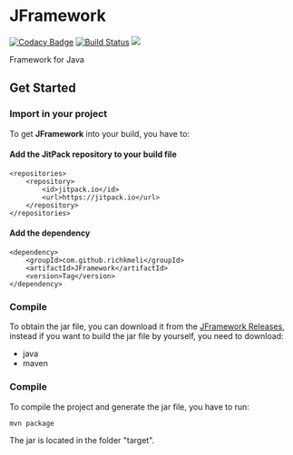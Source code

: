 # JFramework
[![Codacy Badge](https://api.codacy.com/project/badge/Grade/f721d8e5c7ba4a9da809808c6892333b)](https://app.codacy.com/app/richkmeli/JFramework?utm_source=github.com&utm_medium=referral&utm_content=richkmeli/JFramework&utm_campaign=Badge_Grade_Dashboard)
[![Build Status](https://travis-ci.org/richkmeli/JFramework.svg?branch=master)](https://travis-ci.org/richkmeli/JFramework)
[![](https://jitpack.io/v/richkmeli/JFramework.svg)](https://jitpack.io/#richkmeli/JFramework)

Framework for Java 

## Get Started

### Import in your project

To get **JFramework** into your build, you have to: 

#### Add the JitPack repository to your build file

	<repositories>
		<repository>
		    <id>jitpack.io</id>
		    <url>https://jitpack.io</url>
		</repository>
	</repositories>
    
#### Add the dependency

	<dependency>
	    <groupId>com.github.richkmeli</groupId>
	    <artifactId>JFramework</artifactId>
	    <version>Tag</version>
	</dependency>
    
### Compile

To obtain the jar file, you can download it from the [JFramework Releases](https://github.com/richkmeli/JFramework/releases), instead if you want to build the jar file by yourself, you need to download:

-   java
-   maven

### Compile

To compile the project and generate the jar file, you have to run:

    mvn package
    
The jar is located in the folder "target".
